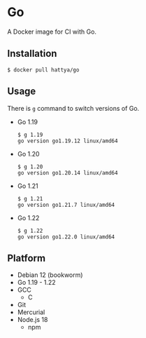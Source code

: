 # Go

A Docker image for CI with Go.


## Installation

```console
$ docker pull hattya/go
```


## Usage

There is `g` command to switch versions of Go.

- Go 1.19
  ```console
  $ g 1.19
  go version go1.19.12 linux/amd64
  ```

- Go 1.20
  ```console
  $ g 1.20
  go version go1.20.14 linux/amd64
  ```

- Go 1.21
  ```console
  $ g 1.21
  go version go1.21.7 linux/amd64
  ```

- Go 1.22
  ```console
  $ g 1.22
  go version go1.22.0 linux/amd64
  ```


## Platform

- Debian 12 (bookworm)
- Go 1.19 - 1.22
- GCC
  - C
- Git
- Mercurial
- Node.js 18
  - npm
